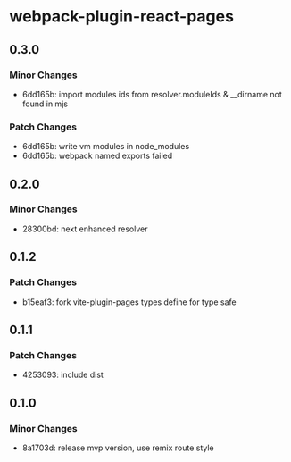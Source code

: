 # webpack-plugin-react-pages

## 0.3.0

### Minor Changes

- 6dd165b: import modules ids from resolver.moduleIds & \_\_dirname not found in mjs

### Patch Changes

- 6dd165b: write vm modules in node_modules
- 6dd165b: webpack named exports failed

## 0.2.0

### Minor Changes

- 28300bd: next enhanced resolver

## 0.1.2

### Patch Changes

- b15eaf3: fork vite-plugin-pages types define for type safe

## 0.1.1

### Patch Changes

- 4253093: include dist

## 0.1.0

### Minor Changes

- 8a1703d: release mvp version, use remix route style
